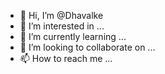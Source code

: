 - 👋 Hi, I’m @Dhavalke
- 👀 I’m interested in ...
- 🌱 I’m currently learning ...
- 💞️ I’m looking to collaborate on ...
- 📫 How to reach me ...

<!---
Dhavalke/Dhavalke is a ✨ special ✨ repository because its `README.md` (this file) appears on your GitHub profile.
You can click the Preview link to take a look at your changes.
--->

